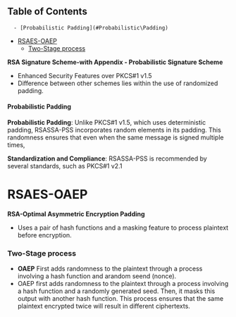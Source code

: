## Table of Contents

      - [Probabilistic Padding](#Probabilistic\Padding)
- [RSAES-OAEP](#rsaes-oaep)
    - [Two-Stage process](#Two-Stage\process)

**RSA Signature Scheme-with Appendix - Probabilistic Signature Scheme**


- Enhanced Security Features over PKCS#1 v1.5
- Difference between other schemes lies within the use of randomized padding. 


#### Probabilistic Padding
**Probabilistic Padding**: Unlike PKCS#1 v1.5, which uses deterministic padding, RSASSA-PSS incorporates random elements in its padding. This randomness ensures that even when the same message is signed multiple times,

**Standardization and Compliance**: RSASSA-PSS is recommended by several standards, such as PKCS#1 v2.1




# RSAES-OAEP
**RSA-Optimal Asymmetric Encryption Padding**
- Uses a pair of hash functions and a masking feature to process plaintext before encryption.
### Two-Stage process
- **OAEP** First adds randomness to the plaintext through a process involving a hash function and arandom seend (nonce). 
- OAEP first adds randomness to the plaintext through a process involving a hash function and a randomly generated seed. Then, it masks this output with another hash function. This process ensures that the same plaintext encrypted twice will result in different ciphertexts.
